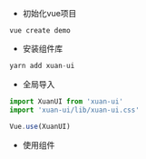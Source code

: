 - 初始化vue项目

```
vue create demo
```

- 安装组件库

```js
yarn add xuan-ui
```

- 全局导入

```js
import XuanUI from 'xuan-ui'
import 'xuan-ui/lib/xuan-ui.css'

Vue.use(XuanUI)
```

- 使用组件
